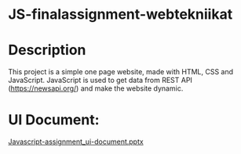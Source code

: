 # JS-finalassignment-webtekniikat

# Description
This project is a simple one page website, made with HTML, CSS and JavaScript. JavaScript is used to get data from REST API (https://newsapi.org/) and make the website dynamic. 

# UI Document: 
[Javascript-assignment_ui-document.pptx](https://github.com/YunisSule/JS-finalassignment-webtekniikat/files/7734465/Javascript-assignment_ui-document.pptx)
